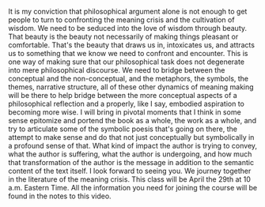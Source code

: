  It is my conviction that philosophical argument alone is not enough to get people to turn to confronting the meaning crisis and the cultivation of wisdom. We need to be seduced into the love of wisdom through beauty. That beauty is the beauty not necessarily of making things pleasant or comfortable. That's the beauty that draws us in, intoxicates us, and attracts us to something that we know we need to confront and encounter. This is one way of making sure that our philosophical task does not degenerate into mere philosophical discourse. We need to bridge between the conceptual and the non-conceptual, and the metaphors, the symbols, the themes, narrative structure, all of these other dynamics of meaning making will be there to help bridge between the more conceptual aspects of a philosophical reflection and a properly, like I say, embodied aspiration to becoming more wise. I will bring in pivotal moments that I think in some sense epitomize and portend the book as a whole, the work as a whole, and try to articulate some of the symbolic poesis that's going on there, the attempt to make sense and do that not just conceptually but symbolically in a profound sense of that. What kind of impact the author is trying to convey, what the author is suffering, what the author is undergoing, and how much that transformation of the author is the message in addition to the semantic content of the text itself. I look forward to seeing you. We journey together in the literature of the meaning crisis. This class will be April the 29th at 10 a.m. Eastern Time. All the information you need for joining the course will be found in the notes to this video.